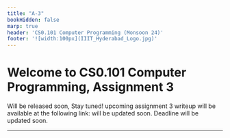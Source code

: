 ```yaml
---
title: "A-3"
bookHidden: false
marp: true
header: 'CS0.101 Computer Programming (Monsoon 24)'
footer: '![width:100px](IIIT_Hyderabad_Logo.jpg)'
---
```


# Welcome to CS0.101 Computer Programming, Assignment 3

Will be released soon, Stay tuned!
upcoming assignment 3 writeup will be available at the following link:  will be updated soon.
Deadline will be updated soon.


---
